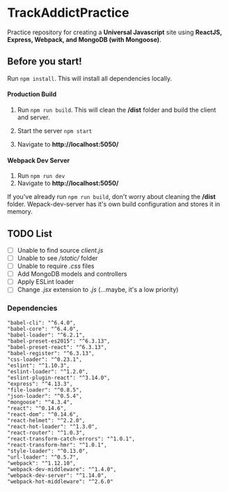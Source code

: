 # TrackAddictPractice
Practice repository for creating a **Universal Javascript** site using **ReactJS, Express, Webpack, and MongoDB (with Mongoose)**.

## Before you start!
Run `npm install`.
This will install all dependencies locally.

#### Production Build
1. Run `npm run build`. 
This will clean the **/dist** folder and build the client and server.


2. Start the server `npm start`
3. Navigate to **http://localhost:5050/**


#### Webpack Dev Server
1. Run `npm run dev`
2. Navigate to **http://localhost:5050/**


If you've already run `npm run build`, don't worry about cleaning the **/dist** folder. Wepack-dev-server has it's own build configuration and stores it in memory.

## TODO List
- [ ] Unable to find source *client.js*
- [ ] Unable to see */static/* folder
- [ ] Unable to require *.css* files
- [ ] Add MongoDB models and controllers
- [ ] Apply ESLint loader
- [ ] Change *.jsx* extension to *.js* (...maybe, it's a low priority)

### Dependencies
    "babel-cli": "^6.4.0",
    "babel-core": "^6.4.0",
    "babel-loader": "^6.2.1",
    "babel-preset-es2015": "^6.3.13",
    "babel-preset-react": "^6.3.13",
    "babel-register": "^6.3.13",
    "css-loader": "^0.23.1",
    "eslint": "^1.10.3",
    "eslint-loader": "^1.2.0",
    "eslint-plugin-react": "^3.14.0",
    "express": "^4.13.3",
    "file-loader": "^0.8.5",
    "json-loader": "^0.5.4",
    "mongoose": "^4.3.4",
    "react": "^0.14.6",
    "react-dom": "^0.14.6",
    "react-helmet": "^2.2.0",
    "react-hot-loader": "^1.3.0",
    "react-router": "^1.0.3",
    "react-transform-catch-errors": "^1.0.1",
    "react-transform-hmr": "^1.0.1",
    "style-loader": "^0.13.0",
    "url-loader": "^0.5.7",
    "webpack": "^1.12.10",
    "webpack-dev-middleware": "^1.4.0",
    "webpack-dev-server": "^1.14.0",
    "webpack-hot-middleware": "^2.6.0"
